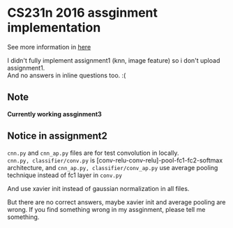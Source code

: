 # CS231n 2016 assginment implementation
See more information in [here](http://cs231n.stanford.edu/syllabus.html)

I didn't fully implement assignment1 (knn, image feature) so i don't upload assignment1.<br>
And no answers in inline questions too. :(

## Note
**Currently working assginment3**

## Notice in assignment2
`cnn.py` and `cnn_ap.py` files are for test convolution in locally.<br>
`cnn.py, classifier/conv.py` is [conv-relu-conv-relu]-pool-fc1-fc2-softmax architecture, and `cnn_ap.py, classifier/conv_ap.py` use average pooling technique instead of fc1 layer in `conv.py`

And use xavier init instead of gaussian normalization in all files.<br>

But there are no correct answers, maybe xavier init and average pooling are wrong. If you find something wrong in my assginment, please tell me something.
